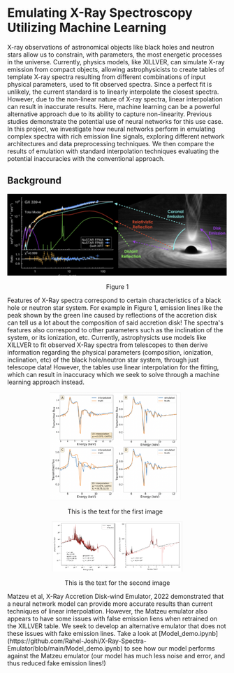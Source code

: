 
# Emulating X-Ray Spectroscopy Utilizing Machine Learning

X-ray observations of astronomical objects like black holes and neutron stars allow us to constrain, with parameters, the most energetic processes in the universe. Currently, physics models, like XILLVER, can simulate X-ray emission from compact objects, allowing astrophysicists to create tables of template X-ray spectra resulting from different combinations of input physical parameters, used to fit observed spectra. Since a perfect fit is unlikely, the current standard is to linearly interpolate the closest spectra. However, due to the non-linear nature of X-ray spectra, linear interpolation can result in inaccurate results. Here, machine learning can be a powerful alternative approach due to its ability to capture non-linearity. Previous studies demonstrate the potential use of neural networks for this use case. In this project, we investigate how neural networks perform in emulating complex spectra with rich emission line signals, exploring different network architectures and data preprocessing techniques. We then compare the results of emulation with standard interpolation techniques evaluating the potential inaccuracies with the conventional approach.



## Background

![alt text](https://github.com/Rahel-Joshi/X-Ray-Spectra-Emulator/blob/main/Example.png)
<p align="center"> Figure 1

Features of X-Ray spectra correspond to certain characteristics of a black hole or neutron star system. For example in Figure 1, emission lines like the peak shown by the green line caused by reflections of the accretion disk can tell us a lot about the composition of said accretion disk! The spectra's features also correspond to other parameters such as the inclination of the system, or its ionization, etc. Currently, astrophysicts use models like XILLVER to fit observed X-Ray spectra from telescopes to then derive information regarding the physical parameters (composition, ionization, inclination, etc) of the black hole/neutron star system, through just telescope data! However, the tables use linear interpolation for the fitting, which can result in inaccuracy which we seek to solve through a machine learning approach instead.

<div style="text-align: center;">
    <div style="display: inline-block; text-align: center; vertical-align: top; margin-right: 2%;">
        <img src="https://github.com/Rahel-Joshi/X-Ray-Spectra-Emulator/blob/main/Matzeu.png" width="300">
        <p>This is the text for the first image</p>
    </div>
    <div style="display: inline-block; text-align: center; vertical-align: top;">
        <img src="https://github.com/Rahel-Joshi/X-Ray-Spectra-Emulator/blob/main/Matzeu2.png" width="300">
        <p>This is the text for the second image</p>
    </div>
</div>
Matzeu et al, X-Ray Accretion Disk-wind Emulator, 2022 demonstrated that a neural network model can provide more accurate results than current techniques of linear interpolation. However, the Matzeu emulator also appears to have some issues with false emission liens when retrained on the XILLVER table. We seek to develop an alternative emulator that does not these issues with fake emission lines. Take a look at [Model_demo.ipynb](https://github.com/Rahel-Joshi/X-Ray-Spectra-Emulator/blob/main/Model_demo.ipynb) to see how our model performs against the Matzeu emulator (our model has much less noise and error, and thus reduced fake emission lines!)





